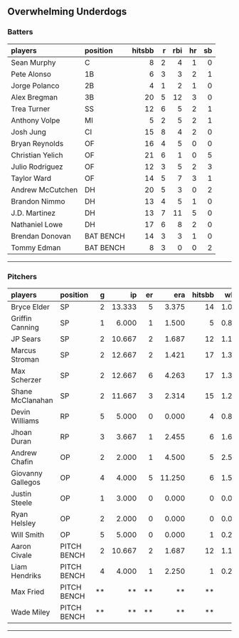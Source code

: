 ## Overwhelming Underdogs

### Batters

 
|players          |position  | hitsbb|  r| rbi| hr| sb| 
|:----------------|:---------|------:|--:|---:|--:|--:| 
|Sean Murphy      |C         |      8|  2|   4|  1|  0| 
|Pete Alonso      |1B        |      6|  3|   3|  2|  1| 
|Jorge Polanco    |2B        |      4|  1|   2|  1|  0| 
|Alex Bregman     |3B        |     20|  5|  12|  3|  0| 
|Trea Turner      |SS        |     12|  6|   5|  2|  1| 
|Anthony Volpe    |MI        |      5|  2|   5|  2|  1| 
|Josh Jung        |CI        |     15|  8|   4|  2|  0| 
|Bryan Reynolds   |OF        |     16|  4|   5|  0|  0| 
|Christian Yelich |OF        |     21|  6|   1|  0|  5| 
|Julio Rodriguez  |OF        |     12|  3|   5|  2|  3| 
|Taylor Ward      |OF        |     14|  5|   7|  3|  1| 
|Andrew McCutchen |DH        |     20|  5|   3|  0|  2| 
|Brandon Nimmo    |DH        |     13|  4|   5|  1|  0| 
|J.D. Martinez    |DH        |     13|  7|  11|  5|  0| 
|Nathaniel Lowe   |DH        |     17|  6|   8|  2|  0| 
|Brendan Donovan  |BAT BENCH |     14|  3|   3|  1|  0| 
|Tommy Edman      |BAT BENCH |      8|  3|   0|  0|  2| 

* * *

### Pitchers

 
|players           |position    |  g|     ip| er|    era| hitsbb|  whip| so|  w| sv| 
|:-----------------|:-----------|--:|------:|--:|------:|------:|-----:|--:|--:|--:| 
|Bryce Elder       |SP          |  2| 13.333|  5|  3.375|     14| 1.050| 13|  1|  0| 
|Griffin Canning   |SP          |  1|  6.000|  1|  1.500|      5| 0.833|  4|  0|  0| 
|JP Sears          |SP          |  2| 10.667|  2|  1.687|     12| 1.125|  8|  0|  0| 
|Marcus Stroman    |SP          |  2| 12.667|  2|  1.421|     17| 1.342| 11|  2|  0| 
|Max Scherzer      |SP          |  2| 12.667|  6|  4.263|     17| 1.342| 19|  1|  0| 
|Shane McClanahan  |SP          |  2| 11.667|  3|  2.314|     15| 1.286| 12|  1|  0| 
|Devin Williams    |RP          |  5|  5.000|  0|  0.000|      4| 0.800|  8|  0|  2| 
|Jhoan Duran       |RP          |  3|  3.667|  1|  2.455|      6| 1.636|  5|  1|  1| 
|Andrew Chafin     |OP          |  2|  2.000|  1|  4.500|      5| 2.500|  4|  0|  0| 
|Giovanny Gallegos |OP          |  4|  4.000|  5| 11.250|      6| 1.500|  4|  0|  2| 
|Justin Steele     |OP          |  1|  3.000|  0|  0.000|      0| 0.000|  1|  0|  0| 
|Ryan Helsley      |OP          |  2|  2.000|  0|  0.000|      0| 0.000|  4|  0|  1| 
|Will Smith        |OP          |  5|  5.000|  0|  0.000|      1| 0.200|  5|  1|  2| 
|Aaron Civale      |PITCH BENCH |  2| 10.667|  2|  1.687|     12| 1.125|  7|  1|  0| 
|Liam Hendriks     |PITCH BENCH |  4|  4.000|  1|  2.250|      1| 0.250|  3|  2|  1| 
|Max Fried         |PITCH BENCH | **|     **| **|     **|     **|    **| **| **| **| 
|Wade Miley        |PITCH BENCH | **|     **| **|     **|     **|    **| **| **| **| 


* * *


